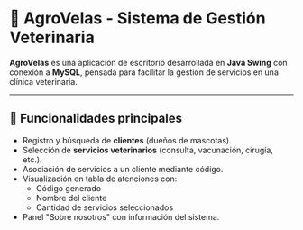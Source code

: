# 🐾 AgroVelas - Sistema de Gestión Veterinaria

**AgroVelas** es una aplicación de escritorio desarrollada en **Java Swing** con conexión a **MySQL**, pensada para facilitar la gestión de servicios en una clínica veterinaria.

---

## 🎯 Funcionalidades principales

- Registro y búsqueda de **clientes** (dueños de mascotas).
- Selección de **servicios veterinarios** (consulta, vacunación, cirugía, etc.).
- Asociación de servicios a un cliente mediante código.
- Visualización en tabla de atenciones con:
  - Código generado
  - Nombre del cliente
  - Cantidad de servicios seleccionados
- Panel "Sobre nosotros" con información del sistema.

